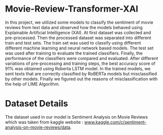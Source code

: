 # Movie-Review-Transformer-XAI
In this project, we utilized some models to classify the sentiment
of movie reviews from text data and observed how the models
behaved using Explainable Artificial Intelligence (XAI). At first
dataset was collected and pre-processed. Then the processed
dataset was separated into different train and test sets. The
train set was used to classify using different different machine
learning and neural network based models. The test set was
used after training to evaluate the trained classifiers. Finally,
the performance of the classifiers were compared and evaluated.
After different variations of pre-processing and training steps, the
best accuracy score of 91% was obtained using Roberta LSTM
model. In the trained models, we sent texts that are correctly
classified by RoBERTa models but misclassified by other models.
Finally we figured out the reasons of misclassification with the
help of LIME Algorithm.

# Dataset Details
The dataset used in our model is Sentiment Analysis on
Movie Reviews which was taken from kaggle website :
www.kaggle.com/c/sentiment-analysis-on-movie-reviews/data.


